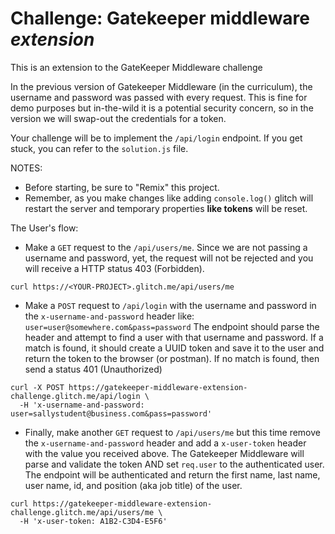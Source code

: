 # Challenge: Gatekeeper middleware *extension*

This is an extension to the GateKeeper Middleware challenge

In the previous version of Gatekeeper Middleware (in the curriculum), the username and password was passed with every request. This is fine for demo purposes but in-the-wild it is a potential security concern, so in the version we will swap-out the credentials for a token.

Your challenge will be to implement the `/api/login` endpoint. If you get stuck, you can refer to the `solution.js` file.

NOTES: 
- Before starting, be sure to "Remix" this project. 
- Remember, as you make changes like adding `console.log()` glitch will restart the server and temporary properties **like tokens** will be reset.

The User's flow:
- Make a `GET` request to the `/api/users/me`. Since we are not passing a username and password, yet, the request will not be rejected and you will receive a HTTP status 403 (Forbidden).

```
curl https://<YOUR-PROJECT>.glitch.me/api/users/me
```

- Make a `POST` request to `/api/login` with the username and password in the `x-username-and-password` header like: `user=user@somewhere.com&pass=password`
The endpoint should parse the header and attempt to find a user with that username and password. If a match is found, it should create a UUID token and save it to the user and return the token to the browser (or postman). If no match is found, then send a status 401 (Unauthorized)

```
curl -X POST https://gatekeeper-middleware-extension-challenge.glitch.me/api/login \
  -H 'x-username-and-password: user=sallystudent@business.com&pass=password'
```

- Finally, make another `GET` request to `/api/users/me` but this time remove the `x-username-and-password` header and add a `x-user-token` header with the value you received above.  The Gatekeeper Middleware will parse and validate the token AND set `req.user` to the authenticated user. The endpoint will be authenticated and return the first name, last name, user name, id, and position (aka job title) of the user. 

```
curl https://gatekeeper-middleware-extension-challenge.glitch.me/api/users/me \
  -H 'x-user-token: A1B2-C3D4-E5F6'
```